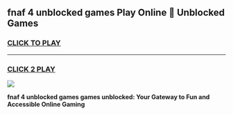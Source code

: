
## fnaf 4 unblocked games Play Online 👋 Unblocked Games
<h3>
<a href="https://premium.freeplayer.one?title=fnaf_4_unblocked_games&ref=19F">CLICK TO PLAY</a></h3>
<hr>

<h3>
<a href="https://premium.freeplayer.one?title=fnaf_4_unblocked_games&ref=19F">CLICK 2 PLAY</a>
  
</h3>

<a href="https://premium.freeplayer.one?title=fnaf_4_unblocked_games&ref=19F"><img src="https://clearcache.store/games.png"></a>


**fnaf 4 unblocked games games unblocked: Your Gateway to Fun and Accessible Online Gaming**
